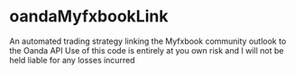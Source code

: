 # oandaMyfxbookLink
An automated trading strategy linking the Myfxbook community outlook to the Oanda API
Use of this code is entirely at you own risk and I will not be held liable for any losses incurred
